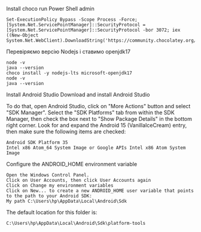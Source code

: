 Install choco run Power Shell admin

```
Set-ExecutionPolicy Bypass -Scope Process -Force; [System.Net.ServicePointManager]::SecurityProtocol = [System.Net.ServicePointManager]::SecurityProtocol -bor 3072; iex ((New-Object System.Net.WebClient).DownloadString('https://community.chocolatey.org/install.ps1'))
```

Перевіряємо версію Nodejs і ставимо openjdk17

```
node -v
java --version
choco install -y nodejs-lts microsoft-openjdk17
node -v
java --version
```

Install Android Studio Download and install Android Studio

To do that, open Android Studio, click on "More Actions" button and select "SDK Manager". 
Select the "SDK Platforms" tab from within the SDK Manager, then check the box next to "Show Package Details" in the bottom right corner. 
Look for and expand the Android 15 (VanillaIceCream) entry, then make sure the following items are checked:

```
Android SDK Platform 35
Intel x86 Atom_64 System Image or Google APIs Intel x86 Atom System Image
```

Configure the ANDROID_HOME environment variable

```
Open the Windows Control Panel.
Click on User Accounts, then click User Accounts again
Click on Change my environment variables
Click on New... to create a new ANDROID_HOME user variable that points to the path to your Android SDK:
My path C:\Users\hp\AppData\Local\Android\Sdk
```

The default location for this folder is:

```
C:\Users\hp\AppData\Local\Android\Sdk\platform-tools
```
